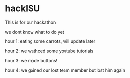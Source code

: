 # hackISU

This is for our hackathon

we dont know what to do yet

hour 1: eating some carrots, will update later

hour 2: we wathced some youtube tutorials

hour 3: we made buttons!

hour 4: we gained our lost team member but lost him again
